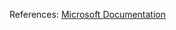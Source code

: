 References:
[Microsoft Documentation](https://learn.microsoft.com/en-us/windows/win32/ipc/multithreaded-pipe-server)